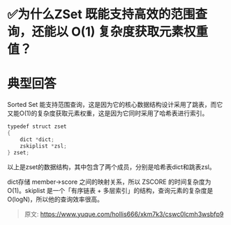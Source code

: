 # ✅为什么ZSet 既能支持高效的范围查询，还能以 O(1) 复杂度获取元素权重值？

# 典型回答


Sorted Set 能支持范围查询，这是因为它的核心数据结构设计采用了跳表，而它又能O(1)的复杂度获取元素权重，这是因为它同时采用了哈希表进行索引。



```java
typedef struct zset 
{ 
    dict *dict; 
    zskiplist *zsl;
} zset;
```



以上是zset的数据结构，其中包含了两个成员，分别是哈希表dict和跳表zsl。



dict存储 member->score 之间的映射关系，所以 ZSCORE 的时间复杂度为 O(1)。skiplist 是一个「有序链表 + 多层索引」的结构，查询元素的复杂度是 O(logN)，所以他的查询效率很高。



> 原文: <https://www.yuque.com/hollis666/xkm7k3/cswc0lcmh3wsbfp9>